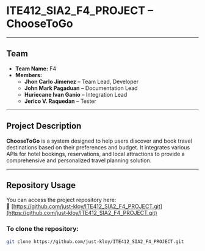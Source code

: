 # ITE412_SIA2_F4_PROJECT – **ChooseToGo**

---

## Team

* **Team Name:** F4  
* **Members:**
  * **Jhon Carlo Jimenez** – Team Lead, Developer  
  * **John Mark Pagaduan** – Documentation Lead  
  * **Huriecane Ivan Ganio** – Integration Lead  
  * **Jerico V. Raquedan** – Tester

---

## Project Description

**ChooseToGo** is a system designed to help users discover and book travel destinations based on their preferences and budget. It integrates various APIs for hotel bookings, reservations, and local attractions to provide a comprehensive and personalized travel planning solution.

---

## Repository Usage

You can access the project repository here:  
🔗 [https://github.com/just-kloy/ITE412_SIA2_F4_PROJECT.git](https://github.com/just-kloy/ITE412_SIA2_F4_PROJECT.git)

### To clone the repository:

```bash
git clone https://github.com/just-kloy/ITE412_SIA2_F4_PROJECT.git
